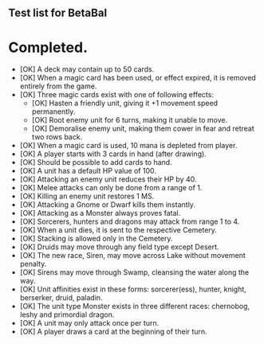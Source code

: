 ## Test list for BetaBal

# Completed.
- [OK] A deck may contain up to 50 cards.
- [OK] When a magic card has been used, or effect expired, it is removed entirely from the game.
- [OK] Three magic cards exist with one of following effects:
  - [OK] Hasten a friendly unit, giving it +1 movement speed permanently.
  - [OK] Root enemy unit for 6 turns, making it unable to move.
  - [OK] Demoralise enemy unit, making them cower in fear and retreat two rows back.
- [OK] When a magic card is used, 10 mana is depleted from player.
- [OK] A player starts with 3 cards in hand (after drawing).
- [OK] Should be possible to add cards to hand.
- [OK] A unit has a default HP value of 100.
- [OK] Attacking an enemy unit reduces their HP by 40.
- [OK] Melee attacks can only be done from a range of 1.
- [OK] Killing an enemy unit restores 1 MS.
- [OK] Attacking a Gnome or Dwarf kills them instantly.
- [OK] Attacking as a Monster always proves fatal.
- [OK] Sorcerers, hunters and dragons may attack from range 1 to 4.
- [OK] When a unit dies, it is sent to the respective Cemetery.
- [OK] Stacking is allowed only in the Cemetery.
- [OK] Druids may move through any field type except Desert.
- [OK] The new race, Siren, may move across Lake without movement penalty.
- [OK] Sirens may move through Swamp, cleansing the water along the way.
- [OK] Unit affinities exist in these forms: sorcerer(ess), hunter, knight, berserker, druid, paladin.
- [OK] The unit type Monster exists in three different races: chernobog, leshy and primordial dragon.
- [OK] A unit may only attack once per turn.
- [OK] A player draws a card at the beginning of their turn.